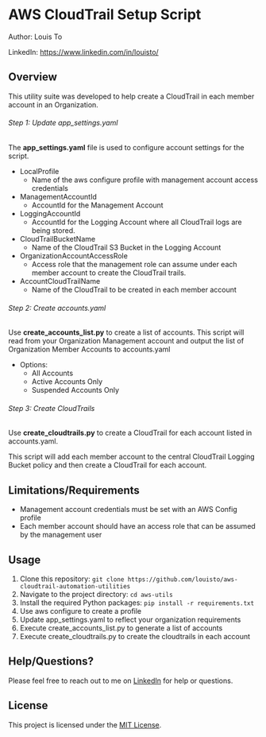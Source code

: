 # AWS CloudTrail Setup Script

Author: Louis To

LinkedIn: https://www.linkedin.com/in/louisto/

## Overview

This utility suite was developed to help create a CloudTrail in each member account in an Organization. 

###### Step 1: Update app_settings.yaml
The **app_settings.yaml** file is used to configure account settings for the script.

* LocalProfile
    * Name of the aws configure profile with management account access credentials
* ManagementAccountId
    * AccountId for the Management Account
* LoggingAccountId
    * AccountId for the Logging Account where all CloudTrail logs are being stored.
* CloudTrailBucketName
    * Name of the CloudTrail S3 Bucket in the Logging Account
* OrganizationAccountAccessRole
    * Access role that the management role can assume under each member account to create the CloudTrail trails.
* AccountCloudTrailName
    * Name of the CloudTrail to be created in each member account

###### Step 2: Create accounts.yaml
Use **create_accounts_list.py** to create a list of accounts. This script will read from your Organization Management account and output the list of
Organization Member Accounts to accounts.yaml

* Options:
    * All Accounts
    * Active Accounts Only
    * Suspended Accounts Only

###### Step 3: Create CloudTrails
Use **create_cloudtrails.py** to create a CloudTrail for each account listed in accounts.yaml. 

This script will add each member account to the central CloudTrail Logging Bucket policy and then create a CloudTrail for each account.

## Limitations/Requirements

* Management account credentials must be set with an AWS Config profile
* Each member account should have an access role that can be assumed by the management user

## Usage

1. Clone this repository: `git clone https://github.com/louisto/aws-cloudtrail-automation-utilities`
2. Navigate to the project directory: `cd aws-utils`
3. Install the required Python packages: `pip install -r requirements.txt`
4. Use aws configure to create a profile
5. Update app_settings.yaml to reflect your organization requirements
6. Execute create_accounts_list.py to generate a list of accounts
7. Execute create_cloudtrails.py to create the cloudtrails in each account

## Help/Questions?

Please feel free to reach out to me on [LinkedIn](https://www.linkedin.com/in/louisto/) for help or questions.

## License

This project is licensed under the [MIT License](https://github.com/louisto/aws-cloudtrail-automation-utilities/blob/main/LICENSE).
